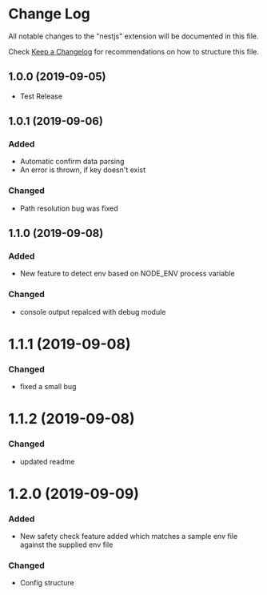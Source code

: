 # Change Log

All notable changes to the "nestjs" extension will be documented in this file.

Check [Keep a Changelog](http://keepachangelog.com/) for recommendations on how to structure this file.


## 1.0.0 (2019-09-05)

- Test Release

## 1.0.1 (2019-09-06)

### Added
- Automatic confirm data parsing
- An error is thrown, if key doesn't exist

### Changed

- Path resolution bug was fixed

## 1.1.0 (2019-09-08)

### Added
- New feature to detect env based on NODE_ENV process variable

### Changed

- console output repalced with debug module

# 1.1.1 (2019-09-08)

### Changed

- fixed a small bug

# 1.1.2 (2019-09-08)


### Changed

- updated readme

# 1.2.0 (2019-09-09)


### Added

- New safety check feature added which matches a sample env file against the supplied env file

### Changed

- Config structure




